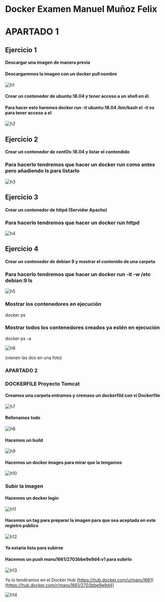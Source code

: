 # Docker Examen Manuel Muñoz Felix

# APARTADO 1
## Ejercicio 1
#### Descargar  una imagen de manera previa
#### Descargaremos la imagen con un docker pull nombre

![h1](https://user-images.githubusercontent.com/91874537/173314552-02b42de9-ccd8-4c71-89c7-2f3cafc6de08.PNG)

#### Crear un contenedor de ubuntu:18.04 y tener acceso a un shell en él.
#### Para hacer esto haremos docker run -it ubuntu:18.04 /bin/bash el -it es para tener acceso a el

![h2](https://user-images.githubusercontent.com/91874537/173314575-b58429a2-ddea-436c-9e29-91e1582bc38f.PNG)

## Ejercicio 2
#### Crear un contenedor de centOs:18.04 y listar el contendido
### Para hacerlo tendremos que hacer un docker run como antes pero añadiendo ls para listarlo

![h3](https://user-images.githubusercontent.com/91874537/173314622-e0c358f1-5cc3-4cfb-844a-42e65e0d6861.PNG)

## Ejercicio 3
#### Crear un contenedor de httpd (Servidor Apache)
### Para hacerlo tendremos que hacer un docker run httpd

![h4](https://user-images.githubusercontent.com/91874537/173314657-72659485-be69-43af-b495-e388fe2b408f.PNG)

## Ejercicio 4
#### Crear un contenedor de  debian 9 y mostrar el contenido de una carpeta 
### Para hacerlo tendremos que hacer un docker run -it -w /etc debian:9 ls

![h5](https://user-images.githubusercontent.com/91874537/173314685-7b08d4ae-71af-4b5c-96b9-5cc3174923a9.PNG)

### Mostrar los contenedores en ejecución 
docker ps
### Mostrar todos los contenedores creados ya estén en ejecución
docker ps -a

![h6](https://user-images.githubusercontent.com/91874537/173314742-e4c39a43-f6e4-4746-858b-91d720f1d775.PNG)

(vienen las dos en una foto)

### APARTADO 2
### DOCKERFILE Proyecto Tomcat
#### Creamos una carpeta entramos y cremaos un dockerfild con vi Dockerfile

![h7](https://user-images.githubusercontent.com/91874537/173314779-803e5162-c864-49f4-bb4b-7e5c500d4bcd.PNG)

#### Rellenamos todo 

![h8](https://user-images.githubusercontent.com/91874537/173314797-82f3bdec-5655-4ace-9b0d-bfbf2ad7b574.PNG)

#### Hacemos un build

![h9](https://user-images.githubusercontent.com/91874537/173314816-d4c09274-591f-41ac-9e6b-f4e5a29c9ff1.PNG)

#### Hacemos un docker images para mirar que la tengamos

![h10](https://user-images.githubusercontent.com/91874537/173314833-44336648-2d32-4dd6-bb72-2e64f2cc73c6.PNG)

### Subir la imagen
#### Hacemos un docker login

![h11](https://user-images.githubusercontent.com/91874537/173314861-0f3b6c9f-6e7f-48c5-a4a6-c62f9153ef1b.PNG)

#### Hacemos un tag para preparar la imagen para que sea aceptada en este registro público

![h12](https://user-images.githubusercontent.com/91874537/173314894-25b4801e-6284-4379-a9aa-f3c86f986ac0.PNG)

#### Ya estaria lista para subirse 
#### Hacemos un push manu1661/2703bbe9e9d4:v1 para subirlo

![h13](https://user-images.githubusercontent.com/91874537/173314927-f36513cd-a367-4990-83a9-e1c09cc7798c.PNG)

Ya lo tendiramos en el Docker Hub
[https://hub.docker.com/u/manu1661](https://hub.docker.com/r/manu1661/2703bbe9e9d4)

![h14](https://user-images.githubusercontent.com/91874537/173314974-40bb9014-23b6-42c7-a0a0-8d5d1b0a168e.PNG)
